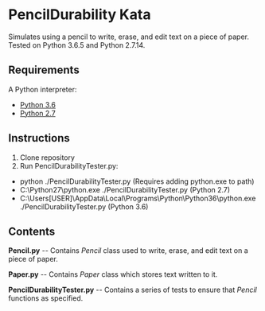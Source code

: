 PencilDurability Kata
=======

Simulates using a pencil to write, erase, and edit text on a piece of paper. Tested on Python 3.6.5 and Python 2.7.14.

## Requirements

A Python interpreter:
* [Python 3.6](https://www.python.org/downloads/release/python-365/)
* [Python 2.7](https://www.python.org/downloads/release/python-2714/)

## Instructions

1. Clone repository
2. Run PencilDurabilityTester.py:
* python ./PencilDurabilityTester.py (Requires adding python.exe to path)
* C:\Python27\python.exe ./PencilDurabilityTester.py (Python 2.7)
* C:\Users\[USER]\AppData\Local\Programs\Python\Python36\python.exe ./PencilDurabilityTester.py (Python 3.6)

## Contents

**Pencil.py** -- Contains _Pencil_ class used to write, erase, and edit text on a piece of paper.

**Paper.py** -- Contains _Paper_ class which stores text written to it.

**PencilDurabilityTester.py** -- Contains a series of tests to ensure that _Pencil_ functions as specified.
